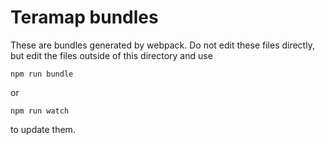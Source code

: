 # Teramap bundles

These are bundles generated by webpack. Do not edit these files directly, but edit the files outside of this directory and use

```
npm run bundle
```
or
```
npm run watch
```

to update them.
